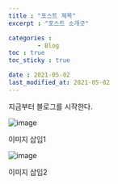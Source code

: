 ```yaml
---
title : "포스트 제목"
excerpt : "포스트 소개긋"

categories : 
        - Blog
toc : true
toc_sticky : true

date : 2021-05-02
last_modified_at: 2021-05-02
---
```


지금부터 블로그를 시작한다.

![image](https://user-images.githubusercontent.com/58183633/117412852-38325800-af50-11eb-8a25-2027c3465ed6.png)


이미지 삽입1

![image](https://user-images.githubusercontent.com/58183633/117412852-38325800-af50-11eb-8a25-2027c3465ed6.png)

이미지 삽입2